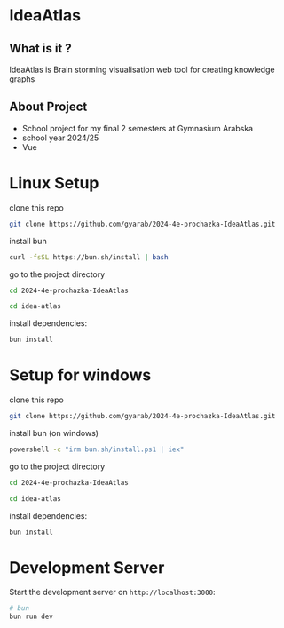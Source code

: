 # IdeaAtlas
## What is it ?
IdeaAtlas is Brain storming visualisation web tool for creating knowledge graphs
## About Project
- School project for my final 2 semesters at Gymnasium Arabska
- school year 2024/25
- Vue

# Linux Setup

clone this repo

```bash
git clone https://github.com/gyarab/2024-4e-prochazka-IdeaAtlas.git
```

install bun

```bash
curl -fsSL https://bun.sh/install | bash
```
go to the project directory
```bash
cd 2024-4e-prochazka-IdeaAtlas
```
```bash
cd idea-atlas
```

install dependencies:

```bash
bun install
```
# Setup for windows

clone this repo

```bash
git clone https://github.com/gyarab/2024-4e-prochazka-IdeaAtlas.git
```

install bun (on windows)

```bash
powershell -c "irm bun.sh/install.ps1 | iex"
```

go to the project directory
```bash
cd 2024-4e-prochazka-IdeaAtlas
```
```bash
cd idea-atlas
```

install dependencies:

```bash
bun install
```

# Development Server

Start the development server on `http://localhost:3000`:

```bash
# bun
bun run dev
```
